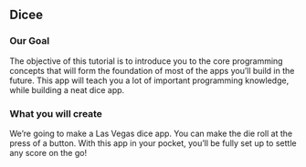 ## Dicee

### Our Goal

The objective of this tutorial is to introduce you to the core programming concepts that will form the foundation of most of the apps you’ll build in the future. This app will teach you a lot of important programming knowledge, while building a neat dice app.

### What you will create

We’re going to make a Las Vegas dice app. You can make the die roll at the press of a button. With this app in your pocket, you’ll be fully set up to settle any score on the go!

